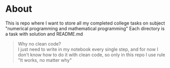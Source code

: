 # About
This is repo where I want to store all my completed
college tasks on subject "numerical programming and
mathematical programming"
Each directory is a task with solution and README.md

> Why no clean code?  
I just need to write in my notebook every single step,
and for now I don't know how to do it with clean code,
so only in this repo I use rule "It works, no matter why"

